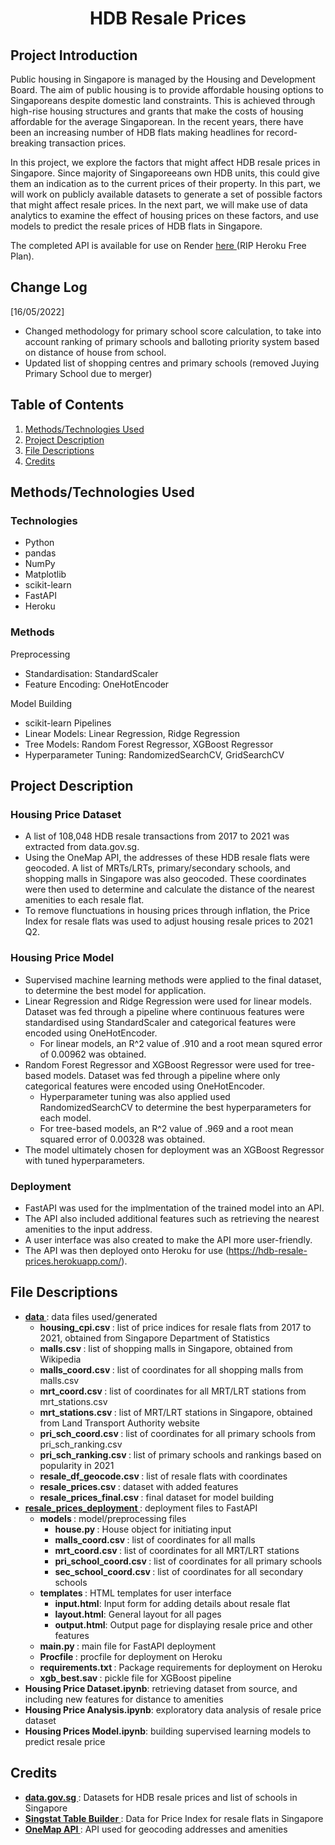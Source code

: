 <h1 align='center'>HDB Resale Prices</h1>

## Project Introduction
Public housing in Singapore is managed by the Housing and Development Board. The aim of public housing is to provide affordable housing options to Singaporeans despite domestic land constraints. This is achieved through high-rise housing structures and grants that make the costs of housing affordable for the average Singaporean. In the recent years, there have been an increasing number of HDB flats making headlines for record-breaking transaction prices.

In this project, we explore the factors that might affect HDB resale prices in Singapore. Since majority of Singaporeeans own HDB units, this could give them an indication as to the current prices of their property. In this part, we will work on publicly available datasets to generate a set of possible factors that might affect resale prices. In the next part, we will make use of data analytics to examine the effect of housing prices on these factors, and use models to predict the resale prices of HDB flats in Singapore.

The completed API is available for use on Render [ here ](https://hdb-resale-prices-calculator.onrender.com/) (RIP Heroku Free Plan).

## Change Log
\[16/05/2022]
* Changed methodology for primary school score calculation, to take into account ranking of primary schools and balloting priority system based on distance of house from school.
* Updated list of shopping centres and primary schools (removed Juying Primary School due to merger)

## Table of Contents

1. [ Methods/Technologies Used ](#Methods_Techonologies_Used)
2. [ Project Description ](#Project_Description)
3. [ File Descriptions ](#File_Descriptions)
4. [ Credits ](#Credits)

<a name="Methods_Techonologies_Used"></a>
## Methods/Technologies Used

### Technologies
* Python
* pandas
* NumPy
* Matplotlib
* scikit-learn
* FastAPI
* Heroku

### Methods
Preprocessing
* Standardisation: StandardScaler
* Feature Encoding: OneHotEncoder

Model Building
* scikit-learn Pipelines
* Linear Models: Linear Regression, Ridge Regression
* Tree Models: Random Forest Regressor, XGBoost Regressor
* Hyperparameter Tuning: RandomizedSearchCV, GridSearchCV

<a name="Project_Description"></a>
## Project Description

### Housing Price Dataset
* A list of 108,048 HDB resale transactions from 2017 to 2021 was extracted from data.gov.sg.
* Using the OneMap API, the addresses of these HDB resale flats were geocoded. A list of MRTs/LRTs, primary/secondary schools, and shopping malls in Singapore was also geocoded. These coordinates were then used to determine and calculate the distance of the nearest amenities to each resale flat.
* To remove flunctuations in housing prices through inflation, the Price Index for resale flats was used to adjust housing resale prices to 2021 Q2.

### Housing Price Model
* Supervised machine learning methods were applied to the final dataset, to determine the best model for application.
* Linear Regression and Ridge Regression were used for linear models. Dataset was fed through a pipeline where continuous features were standardised using StandardScaler and categorical features were encoded using OneHotEncoder.
  * For linear models, an R^2 value of .910 and a root mean squred error of 0.00962 was obtained.
* Random Forest Regressor and XGBoost Regressor were used for tree-based models. Dataset was fed through a pipeline where only categorical features were encoded using OneHotEncoder.
  * Hyperparameter tuning was also applied used RandomizedSearchCV to determine the best hyperparameters for each model.
  * For tree-based models, an R^2 value of .969 and a root mean squared error of 0.00328 was obtained.
* The model ultimately chosen for deployment was an XGBoost Regressor with tuned hyperparameters.

### Deployment
* FastAPI was used for the implmentation of the trained model into an API.
* The API also included additional features such as retrieving the nearest amenities to the input address.
* A user interface was also created to make the API more user-friendly.
* The API was then deployed onto Heroku for use (https://hdb-resale-prices.herokuapp.com/).

<a name="File_Descriptions"></a>
## File Descriptions

* <strong>[ data ](https://github.com/cheeweisoh/portfolio/tree/main/hdb_resale_prices/data)</strong> : data files used/generated
    * <strong> housing_cpi.csv </strong>: list of price indices for resale flats from 2017 to 2021, obtained from Singapore Department of Statistics
    * <strong> malls.csv </strong>: list of shopping malls in Singapore, obtained from Wikipedia
    * <strong> malls_coord.csv </strong>: list of coordinates for all shopping malls from malls.csv
    * <strong> mrt_coord.csv </strong>: list of coordinates for all MRT/LRT stations from mrt_stations.csv
    * <strong> mrt_stations.csv </strong>: list of MRT/LRT stations in Singapore, obtained from Land Transport Authority website
    * <strong> pri_sch_coord.csv </strong>: list of coordinates for all primary schools from pri_sch_ranking.csv
    * <strong> pri_sch_ranking.csv </strong>: list of primary schools and rankings based on popularity in 2021
    * <strong> resale_df_geocode.csv </strong>: list of resale flats with coordinates
    * <strong> resale_prices.csv </strong>: dataset with added features
    * <strong> resale_prices_final.csv </strong>: final dataset for model building
* <strong>[ resale_prices_deployment ](https://github.com/cheeweisoh/portfolio/tree/main/hdb_resale_prices/deployment)</strong> : deployment files to FastAPI
    * <strong> models </strong>: model/preprocessing files
        * <strong> house.py </strong>: House object for initiating input
        * <strong> malls_coord.csv </strong>: list of coordinates for all malls
        * <strong> mrt_coord.csv </strong>: list of coordinates for all MRT/LRT stations
        * <strong> pri_school_coord.csv </strong>: list of coordinates for all primary schools
        * <strong> sec_school_coord.csv </strong>: list of coordinates for all secondary schools
    * <strong> templates </strong>: HTML templates for user interface
        * <strong>input.html</strong>: Input form for adding details about resale flat
        * <strong>layout.html</strong>: General layout for all pages
        * <strong>output.html</strong>: Output page for displaying resale price and other features
    * <strong> main.py </strong>: main file for FastAPI deployment
    * <strong> Procfile </strong>: procfile for deployment on Heroku
    * <strong> requirements.txt </strong>: Package requirements for deployment on Heroku
    * <strong> xgb_best.sav </strong>: pickle file for XGBoost pipeline
* <strong>Housing Price Dataset.ipynb</strong>: retrieving dataset from source, and including new features for distance to amenities
* <strong>Housing Price Analysis.ipynb</strong>: exploratory data analysis of resale price dataset
* <strong>Housing Prices Model.ipynb</strong>: building supervised learning models to predict resale price
    
<a name="Credits"></a>
## Credits

* <strong>[ data.gov.sg ](https://data.gov.sg/)</strong>: Datasets for HDB resale prices and list of schools in Singapore
* <strong>[ Singstat Table Builder ](https://www.tablebuilder.singstat.gov.sg/publicfacing/mainMenu.action)</strong>: Data for Price Index for resale flats in Singapore
* <strong>[ OneMap API ](https://www.onemap.gov.sg/docs/#onemap-rest-apis)</strong>: API used for geocoding addresses and amenities

